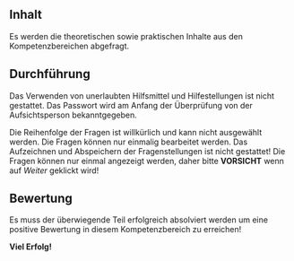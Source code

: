 ## Inhalt
Es werden die theoretischen sowie praktischen Inhalte aus den Kompetenzbereichen abgefragt.

## Durchführung
Das Verwenden von unerlaubten Hilfsmittel und Hilfestellungen ist nicht gestattet. Das Passwort wird am Anfang der Überprüfung von der Aufsichtsperson bekanntgegeben.

Die Reihenfolge der Fragen ist willkürlich und kann nicht ausgewählt werden. Die Fragen können nur einmalig bearbeitet werden. Das Aufzeichnen und Abspeichern der Fragenstellungen ist nicht gestattet! Die Fragen können nur einmal angezeigt werden, daher bitte **VORSICHT** wenn auf *Weiter* geklickt wird!

## Bewertung
Es muss der überwiegende Teil erfolgreich absolviert werden um eine positive Bewertung in diesem Kompetenzbereich zu erreichen!

**Viel Erfolg!**
